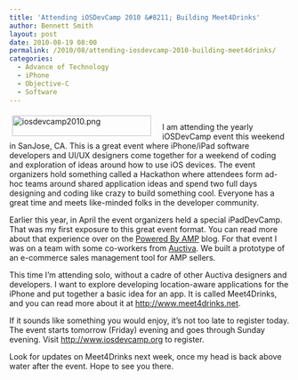 ```yaml
---
title: 'Attending iOSDevCamp 2010 &#8211; Building Meet4Drinks'
author: Bennett Smith
layout: post
date: 2010-08-19 08:00
permalink: /2010/08/attending-iosdevcamp-2010-building-meet4drinks/
categories:
  - Advance of Technology
  - iPhone
  - Objective-C
  - Software
---
```

[<img src="http://www.idevelopsoftware.com/wp-content/uploads/2010/08/iosdevcamp2010.png" alt="iosdevcamp2010.png" title="iosdevcamp2010.png" border="0" width="250" height="37"  style="padding: 5px; padding-right: 20px; float:left;" />][1]  
I am attending the yearly iOSDevCamp event this weekend in SanJose, CA. This is a great event where iPhone/iPad software developers and UI/UX designers come together for a weekend of coding and exploration of ideas around how to use iOS devices. The event organizers hold something called a Hackathon where attendees form ad-hoc teams around shared application ideas and spend two full days designing and coding like crazy to build something cool. Everyone has a great time and meets like-minded folks in the developer community. 

Earlier this year, in April the event organizers held a special iPadDevCamp. That was my first exposure to this great event format. You can read more about that experience over on the [Powered By AMP][2] blog. For that event I was on a team with some co-workers from [Auctiva][3]. We built a prototype of an e-commerce sales management tool for AMP sellers. 

This time I’m attending solo, without a cadre of other Auctiva designers and developers. I want to explore developing location-aware applications for the iPhone and put together a basic idea for an app. It is called Meet4Drinks, and you can read more about it at <http://www.meet4drinks.net>. 

If it sounds like something you would enjoy, it’s not too late to register today. The event starts tomorrow (Friday) evening and goes through Sunday evening. Visit <http://www.iosdevcamp.org> to register. 

Look for updates on Meet4Drinks next week, once my head is back above water after the event. Hope to see you there.


 [1]: http://www.iosdevcamp.org
 [2]: http://blog.poweredbyamp.com/marketplace-platform/seller-dashboard-ipad/
 [3]: www.auctiva.com
